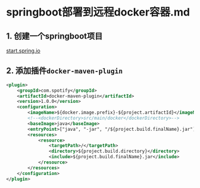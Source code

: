 
# springboot部署到远程docker容器.md

## 1. 创建一个springboot项目

   [start.spring.io](https://start.spring.io)

## 2. 添加插件`docker-maven-plugin`

```xml
<plugin>
    <groupId>com.spotify</groupId>
    <artifactId>docker-maven-plugin</artifactId>
    <version>1.0.0</version>
    <configuration>
        <imageName>${docker.image.prefix}-${project.artifactId}</imageName>
        <!--<dockerDirectory>src/main/docker</dockerDirectory>-->
        <baseImage>java</baseImage>
        <entryPoint>["java", "-jar", "/${project.build.finalName}.jar"]</entryPoint>
        <resources>
            <resource>
                <targetPath>/</targetPath>
                <directory>${project.build.directory}</directory>
                <include>${project.build.finalName}.jar</include>
            </resource>
        </resources>
    </configuration>
</plugin>
```

